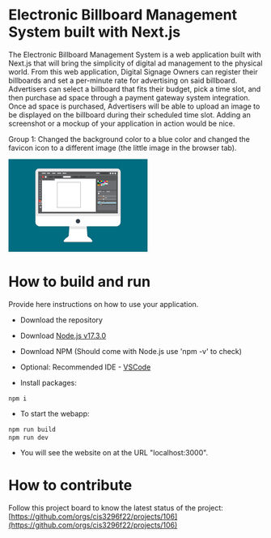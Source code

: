 # Electronic Billboard Management System built with Next.js
The Electronic Billboard Management System is a web application built with Next.js that will bring the simplicity of digital ad management to the physical world. From this web application, Digital Signage Owners can register their billboards and set a per-minute rate for advertising on said billboard. Advertisers can select a billboard that fits their budget, pick a time slot, and then purchase ad space through a payment gateway system integration. Once ad space is purchased, Advertisers will be able to upload an image to be displayed on the billboard during their scheduled time slot.
Adding an screenshot or a mockup of your application in action would be nice.  

Group 1: Changed the background color to a blue color and changed the favicon icon to a different image (the little image in the browser tab).

![This is a screenshot.](images.png)
# How to build and run
Provide here instructions on how to use your application.   
- Download the repository
- Download [Node.js v17.3.0](https://nodejs.org/download/release/v17.3.0/)
- Download NPM (Should come with Node.js use 'npm -v' to check)
- Optional: Recommended IDE - [VSCode](https://code.visualstudio.com/download)

- Install packages:
```
npm i 
```
- To start the webapp:
```
npm run build
npm run dev
```
- You will see the website on at the URL "localhost:3000". 

# How to contribute
Follow this project board to know the latest status of the project: [https://github.com/orgs/cis3296f22/projects/106](https://github.com/orgs/cis3296f22/projects/106)  
